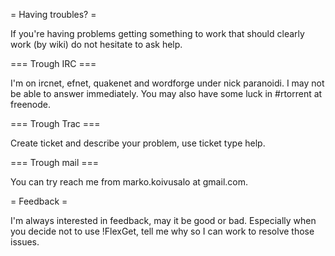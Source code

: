 = Having troubles? =

If you're having problems getting something to work that should clearly work (by wiki) do not hesitate to ask help.

=== Trough IRC ===

I'm on ircnet, efnet, quakenet and wordforge under nick paranoidi. I may not be able to answer immediately.
You may also have some luck in #rtorrent at freenode.

=== Trough Trac ===

Create ticket and describe your problem, use ticket type help.

=== Trough mail ===

You can try reach me from marko.koivusalo at gmail.com.

= Feedback =

I'm always interested in feedback, may it be good or bad. Especially when you decide not to use !FlexGet, tell me why so I can work to resolve those issues.
